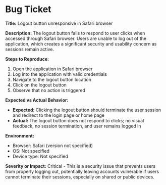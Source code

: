 # Bug Ticket

**Title:** Logout button unresponsive in Safari browser

**Description:** The logout button fails to respond to user clicks when accessed through Safari browser. Users are unable to log out of the application, which creates a significant security and usability concern as sessions remain active.

**Steps to Reproduce:**

1. Open the application in Safari browser
2. Log into the application with valid credentials
3. Navigate to the logout button location
4. Click on the logout button
5. Observe that no action is triggered

**Expected vs Actual Behavior:**

- **Expected:** Clicking the logout button should terminate the user session and redirect to the login page or home page
- **Actual:** The logout button does not respond to clicks; no visual feedback, no session termination, and user remains logged in

**Environment:**

- Browser: Safari (version not specified)
- OS: Not specified
- Device type: Not specified

**Severity or Impact:** Critical - This is a security issue that prevents users from properly logging out, potentially leaving accounts vulnerable if users cannot terminate their sessions, especially on shared or public devices.
